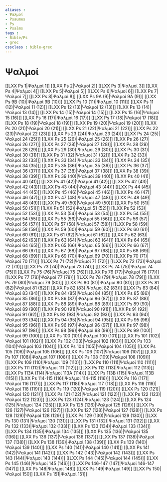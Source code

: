 ```yaml
---
aliases : 
- Ψαλμοί
- Psaumes
- Ps
- Psalms
tags : 
- Bible/Ps
- grec
cssclass : bible-grec
---
```


# Ψαλμοί

[[LXX Ps 1|Ψαλμοί 1]]
[[LXX Ps 2|Ψαλμοί 2]]
[[LXX Ps 3|Ψαλμοί 3]]
[[LXX Ps 4|Ψαλμοί 4]]
[[LXX Ps 5|Ψαλμοί 5]]
[[LXX Ps 6|Ψαλμοί 6]]
[[LXX Ps 7|Ψαλμοί 7]]
[[LXX Ps 8|Ψαλμοί 8]]
[[LXX Ps 9A (9)|Ψαλμοί 9A (9)]]
[[LXX Ps 9B (10)|Ψαλμοί 9B (10)]]
[[LXX Ps 10 (11)|Ψαλμοί 10 (11)]]
[[LXX Ps 11 (12)|Ψαλμοί 11 (12)]]
[[LXX Ps 12 (13)|Ψαλμοί 12 (13)]]
[[LXX Ps 13 (14)|Ψαλμοί 13 (14)]]
[[LXX Ps 14 (15)|Ψαλμοί 14 (15)]]
[[LXX Ps 15 (16)|Ψαλμοί 15 (16)]]
[[LXX Ps 16 (17)|Ψαλμοί 16 (17)]]
[[LXX Ps 17 (18)|Ψαλμοί 17 (18)]]
[[LXX Ps 18 (19)|Ψαλμοί 18 (19)]]
[[LXX Ps 19 (20)|Ψαλμοί 19 (20)]]
[[LXX Ps 20 (21)|Ψαλμοί 20 (21)]]
[[LXX Ps 21 (22)|Ψαλμοί 21 (22)]]
[[LXX Ps 22 (23)|Ψαλμοί 22 (23)]]
[[LXX Ps 23 (24)|Ψαλμοί 23 (24)]]
[[LXX Ps 24 (25)|Ψαλμοί 24 (25)]]
[[LXX Ps 25 (26)|Ψαλμοί 25 (26)]]
[[LXX Ps 26 (27)|Ψαλμοί 26 (27)]]
[[LXX Ps 27 (28)|Ψαλμοί 27 (28)]]
[[LXX Ps 28 (29)|Ψαλμοί 28 (29)]]
[[LXX Ps 29 (30)|Ψαλμοί 29 (30)]]
[[LXX Ps 30 (31)|Ψαλμοί 30 (31)]]
[[LXX Ps 31 (32)|Ψαλμοί 31 (32)]]
[[LXX Ps 32 (33)|Ψαλμοί 32 (33)]]
[[LXX Ps 33 (34)|Ψαλμοί 33 (34)]]
[[LXX Ps 34 (35)|Ψαλμοί 34 (35)]]
[[LXX Ps 35 (36)|Ψαλμοί 35 (36)]]
[[LXX Ps 36 (37)|Ψαλμοί 36 (37)]]
[[LXX Ps 37 (38)|Ψαλμοί 37 (38)]]
[[LXX Ps 38 (39)|Ψαλμοί 38 (39)]]
[[LXX Ps 39 (40)|Ψαλμοί 39 (40)]]
[[LXX Ps 40 (41)|Ψαλμοί 40 (41)]]
[[LXX Ps 41 (42)|Ψαλμοί 41 (42)]]
[[LXX Ps 42 (43)|Ψαλμοί 42 (43)]]
[[LXX Ps 43 (44)|Ψαλμοί 43 (44)]]
[[LXX Ps 44 (45)|Ψαλμοί 44 (45)]]
[[LXX Ps 45 (46)|Ψαλμοί 45 (46)]]
[[LXX Ps 46 (47)|Ψαλμοί 46 (47)]]
[[LXX Ps 47 (48)|Ψαλμοί 47 (48)]]
[[LXX Ps 48 (49)|Ψαλμοί 48 (49)]]
[[LXX Ps 49 (50)|Ψαλμοί 49 (50)]]
[[LXX Ps 50 (51)|Ψαλμοί 50 (51)]]
[[LXX Ps 51 (52)|Ψαλμοί 51 (52)]]
[[LXX Ps 52 (53)|Ψαλμοί 52 (53)]]
[[LXX Ps 53 (54)|Ψαλμοί 53 (54)]]
[[LXX Ps 54 (55)|Ψαλμοί 54 (55)]]
[[LXX Ps 55 (56)|Ψαλμοί 55 (56)]]
[[LXX Ps 56 (57)|Ψαλμοί 56 (57)]]
[[LXX Ps 57 (58)|Ψαλμοί 57 (58)]]
[[LXX Ps 58 (59)|Ψαλμοί 58 (59)]]
[[LXX Ps 59 (60)|Ψαλμοί 59 (60)]]
[[LXX Ps 60 (61)|Ψαλμοί 60 (61)]]
[[LXX Ps 61 (62)|Ψαλμοί 61 (62)]]
[[LXX Ps 62 (63)|Ψαλμοί 62 (63)]]
[[LXX Ps 63 (64)|Ψαλμοί 63 (64)]]
[[LXX Ps 64 (65)|Ψαλμοί 64 (65)]]
[[LXX Ps 65 (66)|Ψαλμοί 65 (66)]]
[[LXX Ps 66 (67)|Ψαλμοί 66 (67)]]
[[LXX Ps 67 (68)|Ψαλμοί 67 (68)]]
[[LXX Ps 68 (69)|Ψαλμοί 68 (69)]]
[[LXX Ps 69 (70)|Ψαλμοί 69 (70)]]
[[LXX Ps 70 (71)|Ψαλμοί 70 (71)]]
[[LXX Ps 71 (72)|Ψαλμοί 71 (72)]]
[[LXX Ps 72 (73)|Ψαλμοί 72 (73)]]
[[LXX Ps 73 (74)|Ψαλμοί 73 (74)]]
[[LXX Ps 74 (75)|Ψαλμοί 74 (75)]]
[[LXX Ps 75 (76)|Ψαλμοί 75 (76)]]
[[LXX Ps 76 (77)|Ψαλμοί 76 (77)]]
[[LXX Ps 77 (78)|Ψαλμοί 77 (78)]]
[[LXX Ps 78 (79)|Ψαλμοί 78 (79)]]
[[LXX Ps 79 (80)|Ψαλμοί 79 (80)]]
[[LXX Ps 80 (81)|Ψαλμοί 80 (81)]]
[[LXX Ps 81 (82)|Ψαλμοί 81 (82)]]
[[LXX Ps 82 (83)|Ψαλμοί 82 (83)]]
[[LXX Ps 83 (84)|Ψαλμοί 83 (84)]]
[[LXX Ps 84 (85)|Ψαλμοί 84 (85)]]
[[LXX Ps 85 (86)|Ψαλμοί 85 (86)]]
[[LXX Ps 86 (87)|Ψαλμοί 86 (87)]]
[[LXX Ps 87 (88)|Ψαλμοί 87 (88)]]
[[LXX Ps 88 (89)|Ψαλμοί 88 (89)]]
[[LXX Ps 89 (90)|Ψαλμοί 89 (90)]]
[[LXX Ps 90 (91)|Ψαλμοί 90 (91)]]
[[LXX Ps 91 (92)|Ψαλμοί 91 (92)]]
[[LXX Ps 92 (93)|Ψαλμοί 92 (93)]]
[[LXX Ps 93 (94)|Ψαλμοί 93 (94)]]
[[LXX Ps 94 (95)|Ψαλμοί 94 (95)]]
[[LXX Ps 95 (96)|Ψαλμοί 95 (96)]]
[[LXX Ps 96 (97)|Ψαλμοί 96 (97)]]
[[LXX Ps 97 (98)|Ψαλμοί 97 (98)]]
[[LXX Ps 98 (99)|Ψαλμοί 98 (99)]]
[[LXX Ps 99 (100)|Ψαλμοί 99 (100)]]
[[LXX Ps 100 (101)|Ψαλμοί 100 (101)]]
[[LXX Ps 101 (102)|Ψαλμοί 101 (102)]]
[[LXX Ps 102 (103)|Ψαλμοί 102 (103)]]
[[LXX Ps 103 (104)|Ψαλμοί 103 (104)]]
[[LXX Ps 104 (105)|Ψαλμοί 104 (105)]]
[[LXX Ps 105 (106)|Ψαλμοί 105 (106)]]
[[LXX Ps 106 (107)|Ψαλμοί 106 (107)]]
[[LXX Ps 107 (108)|Ψαλμοί 107 (108)]]
[[LXX Ps 108 (109)|Ψαλμοί 108 (109)]]
[[LXX Ps 109 (110)|Ψαλμοί 109 (110)]]
[[LXX Ps 110 (111)|Ψαλμοί 110 (111)]]
[[LXX Ps 111 (112)|Ψαλμοί 111 (112)]]
[[LXX Ps 112 (113)|Ψαλμοί 112 (113)]]
[[LXX Ps 113A (114)|Ψαλμοί 113A (114)]]
[[LXX Ps 113B (115)|Ψαλμοί 113B (115)]]
[[LXX Ps 114-115 (116)|Ψαλμοί 114-115 (116)]]
[[LXX Ps 116 (117)|Ψαλμοί 116 (117)]]
[[LXX Ps 117 (118)|Ψαλμοί 117 (118)]]
[[LXX Ps 118 (119)|Ψαλμοί 118 (119)]]
[[LXX Ps 119 (120)|Ψαλμοί 119 (120)]]
[[LXX Ps 120 (121)|Ψαλμοί 120 (121)]]
[[LXX Ps 121 (122)|Ψαλμοί 121 (122)]]
[[LXX Ps 122 (123)|Ψαλμοί 122 (123)]]
[[LXX Ps 123 (124)|Ψαλμοί 123 (124)]]
[[LXX Ps 124 (125)|Ψαλμοί 124 (125)]]
[[LXX Ps 125 (126)|Ψαλμοί 125 (126)]]
[[LXX Ps 126 (127)|Ψαλμοί 126 (127)]]
[[LXX Ps 127 (128)|Ψαλμοί 127 (128)]]
[[LXX Ps 128 (129)|Ψαλμοί 128 (129)]]
[[LXX Ps 129 (130)|Ψαλμοί 129 (130)]]
[[LXX Ps 130 (131)|Ψαλμοί 130 (131)]]
[[LXX Ps 131 (132)|Ψαλμοί 131 (132)]]
[[LXX Ps 132 (133)|Ψαλμοί 132 (133)]]
[[LXX Ps 133 (134)|Ψαλμοί 133 (134)]]
[[LXX Ps 134 (135)|Ψαλμοί 134 (135)]]
[[LXX Ps 135 (136)|Ψαλμοί 135 (136)]]
[[LXX Ps 136 (137)|Ψαλμοί 136 (137)]]
[[LXX Ps 137 (138)|Ψαλμοί 137 (138)]]
[[LXX Ps 138 (139)|Ψαλμοί 138 (139)]]
[[LXX Ps 139 (140)|Ψαλμοί 139 (140)]]
[[LXX Ps 140 (141)|Ψαλμοί 140 (141)]]
[[LXX Ps 141 (142)|Ψαλμοί 141 (142)]]
[[LXX Ps 142 (143)|Ψαλμοί 142 (143)]]
[[LXX Ps 143 (144)|Ψαλμοί 143 (144)]]
[[LXX Ps 144 (145)|Ψαλμοί 144 (145)]]
[[LXX Ps 145 (146)|Ψαλμοί 145 (146)]]
[[LXX Ps 146-147 (147)|Ψαλμοί 146-147 (147)]]
[[LXX Ps 148|Ψαλμοί 148]]
[[LXX Ps 149|Ψαλμοί 149]]
[[LXX Ps 150|Ψαλμοί 150]]
[[LXX Ps 151|Ψαλμοί 151]]
